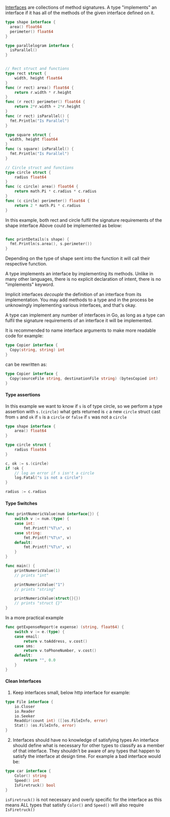 [Interfaces](https://go.dev/tour/methods/9) are collections of method signatures. A type "implements" an interface if it has all of the methods of the given interface defined on it.

```go
type shape interface {
  area() float64
  perimeter() float64
}

type parallelogram interface {
  isParallel()
}


// Rect struct and functions
type rect struct {
    width, height float64
}
func (r rect) area() float64 {
    return r.width * r.height
}
func (r rect) perimeter() float64 {
    return 2*r.width + 2*r.height
}
func (r rect) isParallel() {
  fmt.Println("Is Parallel")
}

type square struct {
  width, height float64
}
func (s square) isParallel() {
  fmt.Println("Is Parallel")
}

// Circle struct and functions
type circle struct {
    radius float64
}
func (c circle) area() float64 {
    return math.Pi * c.radius * c.radius
}
func (c circle) perimeter() float64 {
    return 2 * math.Pi * c.radius
}
```

In this example, both rect and circle fulfil the signature requirements of the shape interface
Above could be implemented as below:
```go

func printDetails(s shape) {
  fmt.Println(s.area(), s.perimeter())
}
```
Depending on the type of shape sent into the function it will call their respective function.

A type implements an interface by implementing its methods. Unlike in many other languages, there is no explicit declaration of intent, there is no "implements" keyword.

Implicit interfaces _decouple_ the definition of an interface from its implementation. You may add methods to a type and in the process be unknowingly implementing various interfaces, and that's okay.

A type can implement any number of interfaces in Go, as long as a type can fulfil the signature requirements of an interface it will be implemented.

It is recommended to name interface arguments to make more readable code for example:
```go
type Copier interface {
  Copy(string, string) int
}
```
can be rewritten as:
```go
type Copier interface {
  Copy(sourceFile string, destinationFile string) (bytesCopied int)
}
```

#### Type assertions
In this example we want to know if `s` is of type circle, so we perform a type assertion with `s.(circle)` what gets returned is `c` a new `circle` struct cast from `s` and `ok` if `s` is a `circle` or `false` if `s` was not a `circle`
```go
type shape interface {
	area() float64
}

type circle struct {
	radius float64
}

c, ok := s.(circle)
if !ok {
	// log an error if s isn't a circle
	log.Fatal("s is not a circle")
}

radius := c.radius
```
#### Type Switches
```go
func printNumericValue(num interface{}) {
	switch v := num.(type) {
	case int:
		fmt.Printf("%T\n", v)
	case string:
		fmt.Printf("%T\n", v)
	default:
		fmt.Printf("%T\n", v)
	}
}

func main() {
	printNumericValue(1)
	// prints "int"

	printNumericValue("1")
	// prints "string"

	printNumericValue(struct{}{})
	// prints "struct {}"
}
```
 In a more practical example
```go
func getExpenseReport(e expense) (string, float64) {
	switch v := e.(type) {
	case email:
		return v.toAddress, v.cost()
	case sms:
		return v.toPhoneNumber, v.cost()
	default:
		return "", 0.0
	}
} 
```


#### Clean Interfaces
1. Keep interfaces small, below http interface for example:
```go
type File interface {
    io.Closer
    io.Reader
    io.Seeker
    Readdir(count int) ([]os.FileInfo, error)
    Stat() (os.FileInfo, error)
}
```

2. Interfaces should have no knowledge of satisfying types
An interface should define what is necessary for other types to classify as a member of that interface. They shouldn’t be aware of any types that happen to satisfy the interface at design time. For example a bad interface would be:
```go
type car interface {
	Color() string
	Speed() int
	IsFiretruck() bool
}
```
`isFiretruck()` is not necessary and overly specific for the interface as this means ALL types that satisfy `Color()` and `Speed()` will also require `IsFiretruck()`